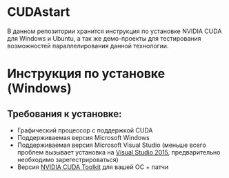 # CUDAstart
В данном репозитории хранится инструкция по установке NVIDIA CUDA для Windows и Ubuntu, а так же демо-проекты для тестирования возможностей параллелирования данной технологии.

# Инструкция по установке (Windows)
## Требования к установке:
- Графический процессор с поддержкой CUDA 
- Поддерживаемая версия Microsoft Windows 
- Поддерживаемая версия Microsoft Visual Studio (меньше всего проблем вызывает установка на [Visual Studio 2015](https://my.visualstudio.com/Downloads?q=visual%20studio%202015&wt.mc_id=o~msft~vscom~older-downloads), предварительно необходимо зарегестрироваться) 
- Версия [NVIDIA CUDA Toolkit](https://developer.nvidia.com/cuda-downloads) для вашей ОС + патчи
